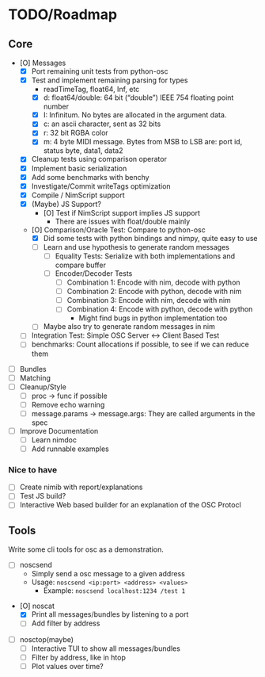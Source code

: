 # TODO/Roadmap

## Core

- [O] Messages
  - [X] Port remaining unit tests from python-osc
  - [X] Test and implement remaining parsing for types
    - readTimeTag, float64, Inf, etc
    - [X] d: float64/double: 64 bit (“double”) IEEE 754 floating point number
    - [X] I: Infinitum. No bytes are allocated in the argument data.
    - [X] c: an ascii character, sent as 32 bits
    - [X] r: 32 bit RGBA color
    - [X] m: 4 byte MIDI message. Bytes from MSB to LSB are: port id, status byte, data1, data2
  - [X] Cleanup tests using comparison operator
  - [X] Implement basic serialization
  - [X] Add some benchmarks with benchy
  - [X] Investigate/Commit writeTags optimization
  - [X] Compile / NimScript support
  - [X] (Maybe) JS Support?
    - [O] Test if NimScript support implies JS support
      - There are issues with float/double mainly
  - [O] Comparison/Oracle Test: Compare to python-osc
    - [X] Did some tests with python bindings and nimpy, quite easy to use
    - [ ] Learn and use hypothesis to generate random messages
      - [ ] Equality Tests: Serialize with both implementations and compare buffer
      - [ ] Encoder/Decoder Tests
        - [ ] Combination 1: Encode with nim, decode with python
        - [ ] Combination 2: Encode with python, decode with nim
        - [ ] Combination 3: Encode with nim, decode with nim
        - [ ] Combination 4: Encode with python, decode with python
          - Might find bugs in python implementation too
    - [ ] Maybe also try to generate random messages in nim
  - [ ] Integration Test: Simple OSC Server <-> Client Based Test
  - [ ] benchmarks: Count allocations if possible, to see if we can reduce them

- [ ] Bundles
- [ ] Matching
- [ ] Cleanup/Style
  - [ ] proc -> func if possible
  - [ ] Remove echo warning
  - [ ] message.params -> message.args: They are called arguments in the spec

- [ ] Improve Documentation
  - [ ] Learn nimdoc
  - [ ] Add runnable examples

### Nice to have

- [ ] Create nimib with report/explanations
- [ ] Test JS build?
- [ ] Interactive Web based builder for an explanation of the OSC Protocl

## Tools

Write some cli tools for osc as a demonstration.

- [ ] noscsend
  - Simply send a osc message to a given address
  - Usage: `noscsend <ip:port> <address> <values>`
    - Example: `noscsend localhost:1234 /test 1`
- [O] noscat
  - [X] Print all messages/bundles by listening to a port
  - [ ] Add filter by address
- [ ] nosctop(maybe)
  - [ ] Interactive TUI to show all messages/bundles
  - [ ] Filter by address, like in htop
  - [ ] Plot values over time?
